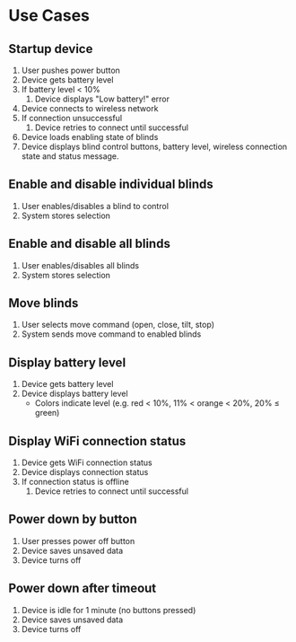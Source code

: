 # Use Cases

## Startup device

1. User pushes power button
2. Device gets battery level
3. If battery level < 10%
   1. Device displays "Low battery!" error
4. Device connects to wireless network
5. If connection unsuccessful
   1. Device retries to connect until successful
6. Device loads enabling state of blinds
7. Device displays blind control buttons, battery level, wireless connection state and status message.

## Enable and disable individual blinds

1. User enables/disables a blind to control
2. System stores selection

## Enable and disable all blinds

1. User enables/disables all blinds
2. System stores selection

## Move blinds

1. User selects move command (open, close, tilt, stop)
2. System sends move command to enabled blinds

## Display battery level

1. Device gets battery level
2. Device displays battery level
   * Colors indicate level (e.g. red < 10%, 11% < orange < 20%, 20% &le; green)

## Display WiFi connection status

1. Device gets WiFi connection status
2. Device displays connection status
3. If connection status is offline
   1. Device retries to connect until successful

## Power down by button

1. User presses power off button
2. Device saves unsaved data
3. Device turns off

## Power down after timeout

1. Device is idle for 1 minute (no buttons pressed)
2. Device saves unsaved data
3. Device turns off
